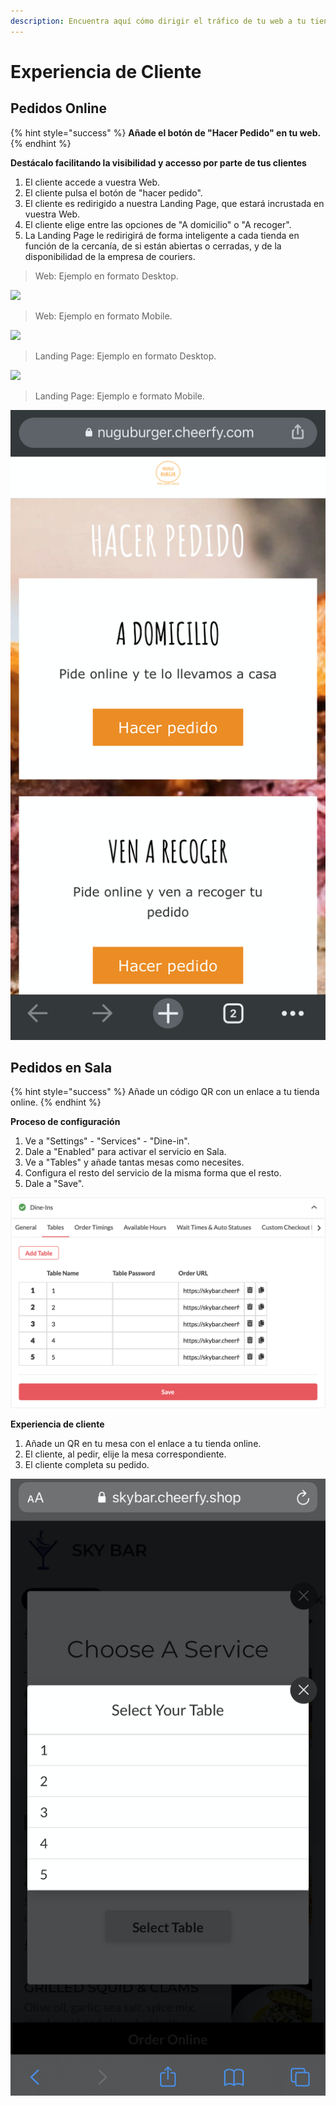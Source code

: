 ```yaml
---
description: Encuentra aquí cómo dirigir el tráfico de tu web a tu tienda online.
---
```


# Experiencia de Cliente

## Pedidos Online

{% hint style="success" %}
**Añade el botón de "Hacer Pedido" en tu web.**
{% endhint %}

**Destácalo facilitando la visibilidad y accesso por parte de tus clientes**

1. El cliente accede a vuestra Web.
2. El cliente pulsa el botón de "hacer pedido".
3. El cliente es redirigido a nuestra Landing Page, que estará incrustada en vuestra Web.
4. El cliente elige entre las opciones de "A domicilio" o "A recoger".
5. La Landing Page le redirigirá de forma inteligente a cada tienda en función de la cercanía, de si están abiertas o cerradas, y de la disponibilidad de la empresa de couriers.

> Web: Ejemplo en formato Desktop.

![](../../.gitbook/assets/image%20%2833%29.png)

> Web: Ejemplo en formato Mobile.

![](../../.gitbook/assets/image%20%2840%29.png)

> Landing Page: Ejemplo en formato Desktop.

![](../../.gitbook/assets/image%20%284%29.png)

> Landing Page: Ejemplo e formato Mobile.

![](../../.gitbook/assets/image%20%283%29.png)

## Pedidos en Sala

{% hint style="success" %}
Añade un código QR con un enlace a tu tienda online.
{% endhint %}

**Proceso de configuración**

1. Ve a "Settings" - "Services" - "Dine-in".
2. Dale a "Enabled" para activar el servicio en Sala.
3. Ve a "Tables" y añade tantas mesas como necesites. 
4. Configura el resto del servicio de la misma forma que el resto.
5. Dale a "Save".

![](../../.gitbook/assets/image%20%2887%29.png)

**Experiencia de cliente**

1. Añade un QR en tu mesa con el enlace a tu tienda online.
2. El cliente, al pedir, elije la mesa correspondiente.
3. El cliente completa su pedido.

![](../../.gitbook/assets/image%20%2879%29.png)


